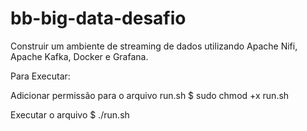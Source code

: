 # bb-big-data-desafio
Construir um ambiente de streaming de dados utilizando Apache Nifi, Apache Kafka, Docker e Grafana.

Para Executar:

Adicionar permissão para o arquivo run.sh
$ sudo chmod +x run.sh

Executar o arquivo
$ ./run.sh
